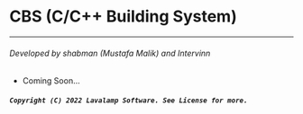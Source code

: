 # CBS (C/C++ Building System)

-----------------

###### Developed by shabman (Mustafa Malik) and Intervinn

- Coming Soon...

##### `Copyright (C) 2022 Lavalamp Software. See License for more.`